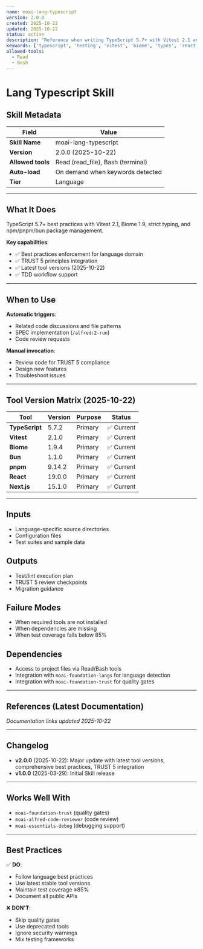 ```yaml
---
name: moai-lang-typescript
version: 2.0.0
created: 2025-10-22
updated: 2025-10-22
status: active
description: "Reference when writing TypeScript 5.7+ with Vitest 2.1 and strict typing. Load for type-safe JavaScript, frontend frameworks (React, Next.js), or backend services requiring compile-time type checking, advanced types, and modern ECMAScript features."
keywords: ['typescript', 'testing', 'vitest', 'biome', 'types', 'react', 'nextjs']
allowed-tools:
  - Read
  - Bash
---
```


# Lang Typescript Skill

## Skill Metadata

| Field | Value |
| ----- | ----- |
| **Skill Name** | moai-lang-typescript |
| **Version** | 2.0.0 (2025-10-22) |
| **Allowed tools** | Read (read_file), Bash (terminal) |
| **Auto-load** | On demand when keywords detected |
| **Tier** | Language |

---

## What It Does

TypeScript 5.7+ best practices with Vitest 2.1, Biome 1.9, strict typing, and npm/pnpm/bun package management.

**Key capabilities**:
- ✅ Best practices enforcement for language domain
- ✅ TRUST 5 principles integration
- ✅ Latest tool versions (2025-10-22)
- ✅ TDD workflow support

---

## When to Use

**Automatic triggers**:
- Related code discussions and file patterns
- SPEC implementation (`/alfred:2-run`)
- Code review requests

**Manual invocation**:
- Review code for TRUST 5 compliance
- Design new features
- Troubleshoot issues

---

## Tool Version Matrix (2025-10-22)

| Tool | Version | Purpose | Status |
|------|---------|---------|--------|
| **TypeScript** | 5.7.2 | Primary | ✅ Current |
| **Vitest** | 2.1.0 | Primary | ✅ Current |
| **Biome** | 1.9.4 | Primary | ✅ Current |
| **Bun** | 1.1.0 | Primary | ✅ Current |
| **pnpm** | 9.14.2 | Primary | ✅ Current |
| **React** | 19.0.0 | Primary | ✅ Current |
| **Next.js** | 15.1.0 | Primary | ✅ Current |

---

## Inputs

- Language-specific source directories
- Configuration files
- Test suites and sample data

## Outputs

- Test/lint execution plan
- TRUST 5 review checkpoints
- Migration guidance

## Failure Modes

- When required tools are not installed
- When dependencies are missing
- When test coverage falls below 85%

## Dependencies

- Access to project files via Read/Bash tools
- Integration with `moai-foundation-langs` for language detection
- Integration with `moai-foundation-trust` for quality gates

---

## References (Latest Documentation)

_Documentation links updated 2025-10-22_

---

## Changelog

- **v2.0.0** (2025-10-22): Major update with latest tool versions, comprehensive best practices, TRUST 5 integration
- **v1.0.0** (2025-03-29): Initial Skill release

---

## Works Well With

- `moai-foundation-trust` (quality gates)
- `moai-alfred-code-reviewer` (code review)
- `moai-essentials-debug` (debugging support)

---

## Best Practices

✅ **DO**:
- Follow language best practices
- Use latest stable tool versions
- Maintain test coverage ≥85%
- Document all public APIs

❌ **DON'T**:
- Skip quality gates
- Use deprecated tools
- Ignore security warnings
- Mix testing frameworks
